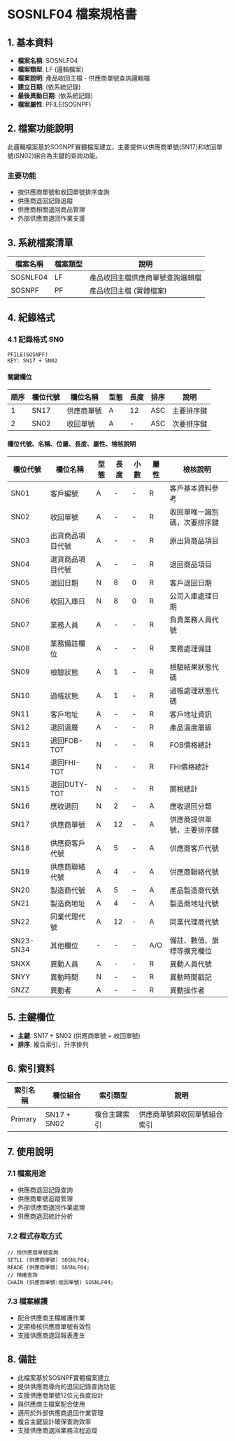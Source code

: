 # SOSNLF04 檔案規格書

## 1. 基本資料
- **檔案名稱**: SOSNLF04
- **檔案類型**: LF (邏輯檔案)
- **檔案說明**: 產品收回主檔 - 供應商單號查詢邏輯檔
- **建立日期**: (依系統記錄)
- **最後異動日期**: (依系統記錄)
- **檔案屬性**: PFILE(SOSNPF)

## 2. 檔案功能說明
此邏輯檔案基於SOSNPF實體檔案建立，主要提供以供應商單號(SN17)和收回單號(SN02)組合為主鍵的查詢功能。

### 主要功能
- 按供應商單號和收回單號排序查詢
- 供應商退回記錄追蹤
- 供應商相關退回商品管理
- 外部供應商退回作業支援

## 3. 系統檔案清單
| 檔案名稱 | 檔案類型 | 說明 |
|----------|----------|------|
| SOSNLF04 | LF | 產品收回主檔供應商單號查詢邏輯檔 |
| SOSNPF | PF | 產品收回主檔 (實體檔案) |

## 4. 紀錄格式

### 4.1 記錄格式 SN0
```
PFILE(SOSNPF)
KEY: SN17 + SN02
```

#### 關鍵欄位
| 順序 | 欄位代號 | 欄位名稱 | 型態 | 長度 | 排序 | 說明 |
|------|----------|----------|------|------|------|------|
| 1 | SN17 | 供應商單號 | A | 12 | ASC | 主要排序鍵 |
| 2 | SN02 | 收回單號 | A | - | ASC | 次要排序鍵 |

#### 欄位代號、名稱、位置、長度、屬性、檢核說明
| 欄位代號 | 欄位名稱 | 型態 | 長度 | 小數 | 屬性 | 檢核說明 |
|----------|----------|------|------|------|------|----------|
| SN01 | 客戶編號 | A | - | - | R | 客戶基本資料參考 |
| SN02 | 收回單號 | A | - | - | R | 收回單唯一識別碼，次要排序鍵 |
| SN03 | 出貨商品項目代號 | A | - | - | R | 原出貨商品項目 |
| SN04 | 退貨商品項目代號 | A | - | - | R | 退回商品項目 |
| SN05 | 退回日期 | N | 8 | 0 | R | 客戶退回日期 |
| SN06 | 收回入庫日 | N | 8 | 0 | R | 公司入庫處理日期 |
| SN07 | 業務人員 | A | - | - | R | 負責業務人員代號 |
| SN08 | 業務備註欄位 | A | - | - | R | 業務處理備註 |
| SN09 | 檢驗狀態 | A | 1 | - | R | 檢驗結果狀態代碼 |
| SN10 | 過帳狀態 | A | 1 | - | R | 過帳處理狀態代碼 |
| SN11 | 客戶地址 | A | - | - | R | 客戶地址資訊 |
| SN12 | 退回溫層 | A | - | - | R | 產品溫度層級 |
| SN13 | 退回FOB-TOT | N | - | - | R | FOB價格總計 |
| SN14 | 退回FHI-TOT | N | - | - | R | FHI價格總計 |
| SN15 | 退回DUTY-TOT | N | - | - | R | 關稅總計 |
| SN16 | 應收退回 | N | 2 | - | A | 應收退回分類 |
| SN17 | 供應商單號 | A | 12 | - | A | 供應商提供單號，主要排序鍵 |
| SN18 | 供應商客戶代號 | A | 5 | - | A | 供應商客戶代號 |
| SN19 | 供應商聯絡代號 | A | 4 | - | A | 供應商聯絡代號 |
| SN20 | 製造商代號 | A | 5 | - | A | 產品製造商代號 |
| SN21 | 製造商地址 | A | 4 | - | A | 製造商地址代號 |
| SN22 | 同業代理代號 | A | 12 | - | A | 同業代理商代號 |
| SN23-SN34 | 其他欄位 | - | - | - | A/O | 備註、數值、旗標等擴充欄位 |
| SNXX | 異動人員 | A | - | - | R | 異動人員代號 |
| SNYY | 異動時間 | N | - | - | R | 異動時間戳記 |
| SNZZ | 異動者 | A | - | - | R | 異動操作者 |

## 5. 主鍵欄位
- **主鍵**: SN17 + SN02 (供應商單號 + 收回單號)
- **排序**: 複合索引，升序排列

## 6. 索引資料
| 索引名稱 | 欄位組合 | 索引類型 | 說明 |
|----------|----------|----------|------|
| Primary | SN17 + SN02 | 複合主鍵索引 | 供應商單號與收回單號組合索引 |

## 7. 使用說明

### 7.1 檔案用途
- 供應商退回記錄查詢
- 供應商單號追蹤管理
- 外部供應商退回作業處理
- 供應商退回統計分析

### 7.2 程式存取方式
```rpg
// 按供應商單號查詢
SETLL (供應商單號) SOSNLF04;
READE (供應商單號) SOSNLF04;
// 精確查詢
CHAIN (供應商單號:收回單號) SOSNLF04;
```

### 7.3 檔案維護
- 配合供應商主檔維護作業
- 定期檢核供應商單號有效性
- 支援供應商退回報表產生

## 8. 備註
- 此檔案基於SOSNPF實體檔案建立
- 提供供應商導向的退回記錄查詢功能
- 支援供應商單號12位元長度設計
- 與供應商主檔案配合使用
- 適用於外部供應商退回作業管理
- 複合主鍵設計確保查詢效率
- 支援供應商退回業務流程追蹤 